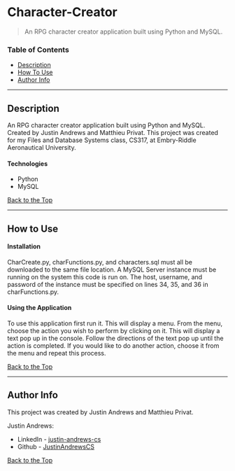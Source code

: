 # Character-Creator

> An RPG character creator application built using Python and MySQL.

### Table of Contents

- [Description](#description)
- [How To Use](#how-to-use)
- [Author Info](#author-info)

---

## Description

An RPG character creator application built using Python and MySQL. Created by Justin Andrews and Matthieu Privat.
This project was created for my Files and Database Systems class, CS317, at Embry-Riddle Aeronautical University.

#### Technologies
- Python
- MySQL

[Back to the Top](#Character-Creator)

---

## How to Use

#### Installation

CharCreate.py, charFunctions.py, and characters.sql must all be downloaded to the same file location.
A MySQL Server instance must be running on the system this code is run on.
The host, username, and password of the instance must be specified on lines 34, 35, and 36 in charFunctions.py.

#### Using the Application

To use this application first run it. This will display a menu. From the menu, choose the action you wish to perform by clicking on it.
This will display a text pop up in the console. Follow the directions of the text pop up until the action is completed.
If you would like to do another action, choose it from the menu and repeat this process.

[Back to the Top](#Character-Creator)

---

## Author Info

This project was created by Justin Andrews and Matthieu Privat.

Justin Andrews:
- LinkedIn - [justin-andrews-cs](https://www.linkedin.com/in/justin-andrews-cs/)
- Github - [JustinAndrewsCS](https://github.com/JustinAndrewsCS)

[Back to the Top](#Character-Creator)
